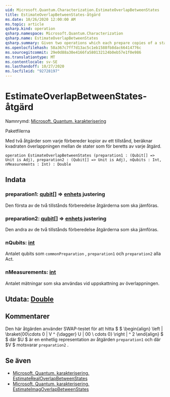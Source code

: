 ```yaml
---
uid: Microsoft.Quantum.Characterization.EstimateOverlapBetweenStates
title: EstimateOverlapBetweenStates-åtgärd
ms.date: 10/26/2020 12:00:00 AM
ms.topic: article
qsharp.kind: operation
qsharp.namespace: Microsoft.Quantum.Characterization
qsharp.name: EstimateOverlapBetweenStates
qsharp.summary: Given two operations which each prepare copies of a state, estimates the squared overlap between the states prepared by each operation.
ms.openlocfilehash: 58a367c7ff7d13ac5c1eb1588fb8dac66414776c
ms.sourcegitcommit: 29e0d88a30e4166fa580132124b0eb57e1f0e986
ms.translationtype: MT
ms.contentlocale: sv-SE
ms.lasthandoff: 10/27/2020
ms.locfileid: "92728197"
---
```

# <a name="estimateoverlapbetweenstates-operation"></a>EstimateOverlapBetweenStates-åtgärd

Namnrymd: [Microsoft. Quantum. karakterisering](xref:Microsoft.Quantum.Characterization)

Paketfilerna [](https://nuget.org/packages/)


Med två åtgärder som varje förbereder kopior av ett tillstånd, beräknar kvadraten överlappningen mellan de stater som för beretts av varje åtgärd.

```qsharp
operation EstimateOverlapBetweenStates (preparation1 : (Qubit[] => Unit is Adj), preparation2 : (Qubit[] => Unit is Adj), nQubits : Int, nMeasurements : Int) : Double
```


## <a name="input"></a>Indata

### <a name="preparation1--qubit--unit-adj"></a>preparation1: [qubit](xref:microsoft.quantum.lang-ref.qubit)[] => [enhets](xref:microsoft.quantum.lang-ref.unit) justering

Den första av de två tillstånds förberedelse åtgärderna som ska jämföras.


### <a name="preparation2--qubit--unit-adj"></a>preparation2: [qubit](xref:microsoft.quantum.lang-ref.qubit)[] => [enhets](xref:microsoft.quantum.lang-ref.unit) justering

Den andra av de två tillstånds förberedelse åtgärderna som ska jämföras.


### <a name="nqubits--int"></a>nQubits: [int](xref:microsoft.quantum.lang-ref.int)

Antalet qubits som `commonPreparation` , `preparation1` och `preparation2` alla Act.


### <a name="nmeasurements--int"></a>nMeasurements: [int](xref:microsoft.quantum.lang-ref.int)

Antalet mätningar som ska användas vid uppskattning av överlappningen.



## <a name="output--double"></a>Utdata: [Double](xref:microsoft.quantum.lang-ref.double)



## <a name="remarks"></a>Kommentarer

Den här åtgärden använder SWAP-testet för att hitta $ $ \begin{align} \left | \braket{00\cdots 0 | V ^ {\dagger} U | 00 \ cdots 0} \right | ^ 2 \end{align} $ $ där $U $ är en enhetlig representation av åtgärden `preparation1` och där $V $ motsvarar `preparation2` .

## <a name="see-also"></a>Se även

- [Microsoft. Quantum. karakterisering. EstimateRealOverlapBetweenStates](xref:Microsoft.Quantum.Characterization.EstimateRealOverlapBetweenStates)
- [Microsoft. Quantum. karakterisering. EstimateImagOverlapBetweenStates](xref:Microsoft.Quantum.Characterization.EstimateImagOverlapBetweenStates)